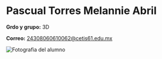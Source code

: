 # Pascual Torres Melannie Abril
**Grdo y grupo:** 3D

**Correo:** 24308060610062@cetis61.edu.mx

![Fotografia del alumno](![yo](https://github.com/user-attachments/assets/77e4170b-759c-4a01-b4bd-f02a08e73dba)) 
